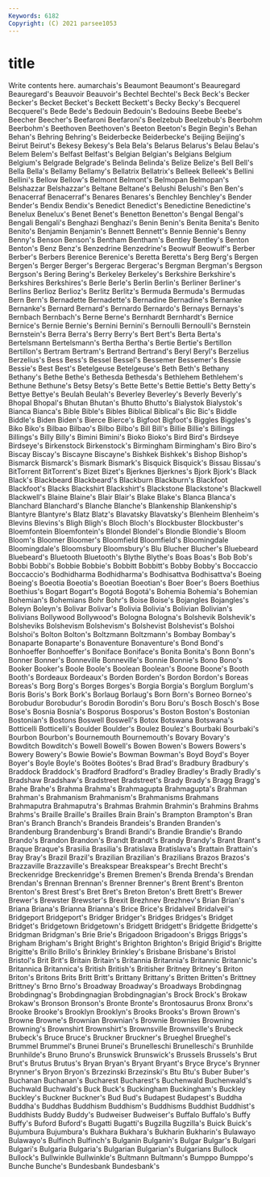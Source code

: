 ```yaml
---
Keywords: 6182
Copyright: (C) 2021 parsee1053
---
```


# title

Write contents here.
aumarchais's
Beaumont Beaumont's Beauregard Beauregard's Beauvoir Beauvoir's Bechtel Bechtel's Beck Beck's
Becker Becker's Becket Becket's Beckett Beckett's Becky Becky's Becquerel Becquerel's
Bede Bede's Bedouin Bedouin's Bedouins Beebe Beebe's Beecher Beecher's Beefaroni
Beefaroni's Beelzebub Beelzebub's Beerbohm Beerbohm's Beethoven Beethoven's Beeton Beeton's Begin
Begin's Behan Behan's Behring Behring's Beiderbecke Beiderbecke's Beijing Beijing's Beirut
Beirut's Bekesy Bekesy's Bela Bela's Belarus Belarus's Belau Belau's Belem
Belem's Belfast Belfast's Belgian Belgian's Belgians Belgium Belgium's Belgrade Belgrade's
Belinda Belinda's Belize Belize's Bell Bell's Bella Bella's Bellamy Bellamy's
Bellatrix Bellatrix's Belleek Belleek's Bellini Bellini's Bellow Bellow's Belmont Belmont's
Belmopan Belmopan's Belshazzar Belshazzar's Beltane Beltane's Belushi Belushi's Ben Ben's
Benacerraf Benacerraf's Benares Benares's Benchley Benchley's Bender Bender's Bendix Bendix's
Benedict Benedict's Benedictine Benedictine's Benelux Benelux's Benet Benet's Benetton Benetton's
Bengal Bengal's Bengali Bengali's Benghazi Benghazi's Benin Benin's Benita Benita's
Benito Benito's Benjamin Benjamin's Bennett Bennett's Bennie Bennie's Benny Benny's
Benson Benson's Bentham Bentham's Bentley Bentley's Benton Benton's Benz Benz's
Benzedrine Benzedrine's Beowulf Beowulf's Berber Berber's Berbers Berenice Berenice's Beretta
Beretta's Berg Berg's Bergen Bergen's Berger Berger's Bergerac Bergerac's Bergman
Bergman's Bergson Bergson's Bering Bering's Berkeley Berkeley's Berkshire Berkshire's Berkshires
Berkshires's Berle Berle's Berlin Berlin's Berliner Berliner's Berlins Berlioz Berlioz's
Berlitz Berlitz's Bermuda Bermuda's Bermudas Bern Bern's Bernadette Bernadette's Bernadine
Bernadine's Bernanke Bernanke's Bernard Bernard's Bernardo Bernardo's Bernays Bernays's Bernbach
Bernbach's Berne Berne's Bernhardt Bernhardt's Bernice Bernice's Bernie Bernie's Bernini
Bernini's Bernoulli Bernoulli's Bernstein Bernstein's Berra Berra's Berry Berry's Bert
Bert's Berta Berta's Bertelsmann Bertelsmann's Bertha Bertha's Bertie Bertie's Bertillon
Bertillon's Bertram Bertram's Bertrand Bertrand's Beryl Beryl's Berzelius Berzelius's Bess
Bess's Bessel Bessel's Bessemer Bessemer's Bessie Bessie's Best Best's Betelgeuse
Betelgeuse's Beth Beth's Bethany Bethany's Bethe Bethe's Bethesda Bethesda's Bethlehem
Bethlehem's Bethune Bethune's Betsy Betsy's Bette Bette's Bettie Bettie's Betty
Betty's Bettye Bettye's Beulah Beulah's Beverley Beverley's Beverly Beverly's Bhopal
Bhopal's Bhutan Bhutan's Bhutto Bhutto's Bialystok Bialystok's Bianca Bianca's Bible
Bible's Bibles Biblical Biblical's Bic Bic's Biddle Biddle's Biden Biden's
Bierce Bierce's Bigfoot Bigfoot's Biggles Biggles's Biko Biko's Bilbao Bilbao's
Bilbo Bilbo's Bill Bill's Billie Billie's Billings Billings's Billy Billy's
Bimini Bimini's Bioko Bioko's Bird Bird's Birdseye Birdseye's Birkenstock Birkenstock's
Birmingham Birmingham's Biro Biro's Biscay Biscay's Biscayne Biscayne's Bishkek Bishkek's
Bishop Bishop's Bismarck Bismarck's Bismark Bismark's Bisquick Bisquick's Bissau Bissau's
BitTorrent BitTorrent's Bizet Bizet's Bjerknes Bjerknes's Bjork Bjork's Black Black's
Blackbeard Blackbeard's Blackburn Blackburn's Blackfoot Blackfoot's Blacks Blackshirt Blackshirt's Blackstone
Blackstone's Blackwell Blackwell's Blaine Blaine's Blair Blair's Blake Blake's Blanca
Blanca's Blanchard Blanchard's Blanche Blanche's Blankenship Blankenship's Blantyre Blantyre's Blatz
Blatz's Blavatsky Blavatsky's Blenheim Blenheim's Blevins Blevins's Bligh Bligh's Bloch
Bloch's Blockbuster Blockbuster's Bloemfontein Bloemfontein's Blondel Blondel's Blondie Blondie's Bloom
Bloom's Bloomer Bloomer's Bloomfield Bloomfield's Bloomingdale Bloomingdale's Bloomsbury Bloomsbury's Blu
Blucher Blucher's Bluebeard Bluebeard's Bluetooth Bluetooth's Blythe Blythe's Boas Boas's
Bob Bob's Bobbi Bobbi's Bobbie Bobbie's Bobbitt Bobbitt's Bobby Bobby's
Boccaccio Boccaccio's Bodhidharma Bodhidharma's Bodhisattva Bodhisattva's Boeing Boeing's Boeotia Boeotia's
Boeotian Boeotian's Boer Boer's Boers Boethius Boethius's Bogart Bogart's Bogotá
Bogotá's Bohemia Bohemia's Bohemian Bohemian's Bohemians Bohr Bohr's Boise Boise's
Bojangles Bojangles's Boleyn Boleyn's Bolivar Bolivar's Bolivia Bolivia's Bolivian Bolivian's
Bolivians Bollywood Bollywood's Bologna Bologna's Bolshevik Bolshevik's Bolsheviks Bolshevism Bolshevism's
Bolshevist Bolshevist's Bolshoi Bolshoi's Bolton Bolton's Boltzmann Boltzmann's Bombay Bombay's
Bonaparte Bonaparte's Bonaventure Bonaventure's Bond Bond's Bonhoeffer Bonhoeffer's Boniface Boniface's
Bonita Bonita's Bonn Bonn's Bonner Bonner's Bonneville Bonneville's Bonnie Bonnie's
Bono Bono's Booker Booker's Boole Boole's Boolean Boolean's Boone Boone's
Booth Booth's Bordeaux Bordeaux's Borden Borden's Bordon Bordon's Boreas Boreas's
Borg Borg's Borges Borges's Borgia Borgia's Borglum Borglum's Boris Boris's
Bork Bork's Borlaug Borlaug's Born Born's Borneo Borneo's Borobudur Borobudur's
Borodin Borodin's Boru Boru's Bosch Bosch's Bose Bose's Bosnia Bosnia's
Bosporus Bosporus's Boston Boston's Bostonian Bostonian's Bostons Boswell Boswell's Botox
Botswana Botswana's Botticelli Botticelli's Boulder Boulder's Boulez Boulez's Bourbaki Bourbaki's
Bourbon Bourbon's Bournemouth Bournemouth's Bovary Bovary's Bowditch Bowditch's Bowell Bowell's
Bowen Bowen's Bowers Bowers's Bowery Bowery's Bowie Bowie's Bowman Bowman's
Boyd Boyd's Boyer Boyer's Boyle Boyle's Boötes Boötes's Brad Brad's
Bradbury Bradbury's Braddock Braddock's Bradford Bradford's Bradley Bradley's Bradly Bradly's
Bradshaw Bradshaw's Bradstreet Bradstreet's Brady Brady's Bragg Bragg's Brahe Brahe's
Brahma Brahma's Brahmagupta Brahmagupta's Brahman Brahman's Brahmanism Brahmanism's Brahmanisms Brahmans
Brahmaputra Brahmaputra's Brahmas Brahmin Brahmin's Brahmins Brahms Brahms's Braille Braille's
Brailles Brain Brain's Brampton Brampton's Bran Bran's Branch Branch's Brandeis
Brandeis's Branden Branden's Brandenburg Brandenburg's Brandi Brandi's Brandie Brandie's Brando
Brando's Brandon Brandon's Brandt Brandt's Brandy Brandy's Brant Brant's Braque
Braque's Brasilia Brasilia's Bratislava Bratislava's Brattain Brattain's Bray Bray's Brazil
Brazil's Brazilian Brazilian's Brazilians Brazos Brazos's Brazzaville Brazzaville's Breakspear Breakspear's
Brecht Brecht's Breckenridge Breckenridge's Bremen Bremen's Brenda Brenda's Brendan Brendan's
Brennan Brennan's Brenner Brenner's Brent Brent's Brenton Brenton's Brest Brest's
Bret Bret's Breton Breton's Brett Brett's Brewer Brewer's Brewster Brewster's
Brexit Brezhnev Brezhnev's Brian Brian's Briana Briana's Brianna Brianna's Brice
Brice's Bridalveil Bridalveil's Bridgeport Bridgeport's Bridger Bridger's Bridges Bridges's Bridget
Bridget's Bridgetown Bridgetown's Bridgett Bridgett's Bridgette Bridgette's Bridgman Bridgman's Brie
Brie's Brigadoon Brigadoon's Briggs Briggs's Brigham Brigham's Bright Bright's Brighton
Brighton's Brigid Brigid's Brigitte Brigitte's Brillo Brillo's Brinkley Brinkley's Brisbane
Brisbane's Bristol Bristol's Brit Brit's Britain Britain's Britannia Britannia's Britannic
Britannic's Britannica Britannica's British British's Britisher Britney Britney's Briton Briton's
Britons Brits Britt Britt's Brittany Brittany's Britten Britten's Brittney Brittney's
Brno Brno's Broadway Broadway's Broadways Brobdingnag Brobdingnag's Brobdingnagian Brobdingnagian's Brock
Brock's Brokaw Brokaw's Bronson Bronson's Bronte Bronte's Brontosaurus Bronx Bronx's
Brooke Brooke's Brooklyn Brooklyn's Brooks Brooks's Brown Brown's Browne Browne's
Brownian Brownian's Brownie Brownies Browning Browning's Brownshirt Brownshirt's Brownsville Brownsville's
Brubeck Brubeck's Bruce Bruce's Bruckner Bruckner's Brueghel Brueghel's Brummel Brummel's
Brunei Brunei's Brunelleschi Brunelleschi's Brunhilde Brunhilde's Bruno Bruno's Brunswick Brunswick's
Brussels Brussels's Brut Brut's Brutus Brutus's Bryan Bryan's Bryant Bryant's
Bryce Bryce's Brynner Brynner's Bryon Bryon's Brzezinski Brzezinski's Btu Btu's
Buber Buber's Buchanan Buchanan's Bucharest Bucharest's Buchenwald Buchenwald's Buchwald Buchwald's
Buck Buck's Buckingham Buckingham's Buckley Buckley's Buckner Buckner's Bud Bud's
Budapest Budapest's Buddha Buddha's Buddhas Buddhism Buddhism's Buddhisms Buddhist Buddhist's
Buddhists Buddy Buddy's Budweiser Budweiser's Buffalo Buffalo's Buffy Buffy's Buford
Buford's Bugatti Bugatti's Bugzilla Bugzilla's Buick Buick's Bujumbura Bujumbura's Bukhara
Bukhara's Bukharin Bukharin's Bulawayo Bulawayo's Bulfinch Bulfinch's Bulganin Bulganin's Bulgar
Bulgar's Bulgari Bulgari's Bulgaria Bulgaria's Bulgarian Bulgarian's Bulgarians Bullock Bullock's
Bullwinkle Bullwinkle's Bultmann Bultmann's Bumppo Bumppo's Bunche Bunche's Bundesbank Bundesbank's
